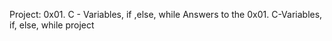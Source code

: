 Project: 0x01. C - Variables, if ,else, while
Answers to the 0x01. C-Variables, if, else, while project
